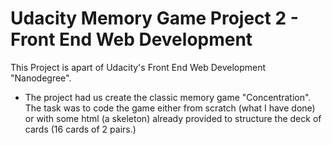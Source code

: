 # Udacity Memory Game Project 2 - Front End Web Development

This Project is apart of Udacity's Front End Web Development "Nanodegree".

*   The project had us create the classic memory game "Concentration".
    The task was to code the game either from scratch (what I have done) or with some html (a skeleton) already provided
    to structure the deck of cards (16 cards of 2 pairs.)
